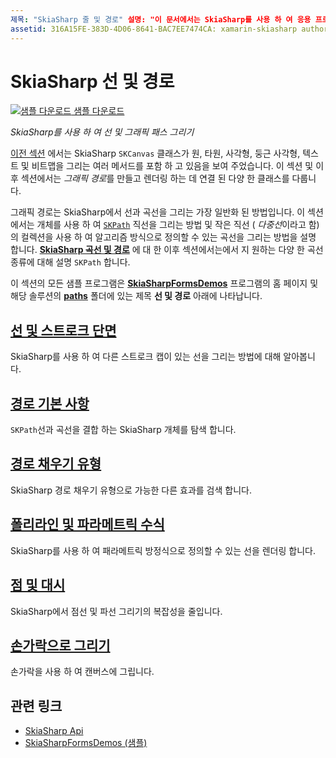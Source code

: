 ```yaml
---
제목: "SkiaSharp 줄 및 경로" 설명: "이 문서에서는 SkiaSharp를 사용 하 여 응용 프로그램에서 선과 그래픽 경로를 그리는 방법을 설명 하 Xamarin.Forms 고 샘플 코드를 사용 하 여이를 보여 줍니다."
assetid: 316A15FE-383D-4D06-8641-BAC7EE7474CA: xamarin-skiasharp author: davidbritch: dabritch:: 03/10/2017:: [ Xamarin.Forms ,]입니다. Xamarin.Essentials
---
```


# <a name="skiasharp-lines-and-paths"></a>SkiaSharp 선 및 경로

[![샘플 다운로드](~/media/shared/download.png) 샘플 다운로드](https://docs.microsoft.com/samples/xamarin/xamarin-forms-samples/skiasharpforms-demos)

_SkiaSharp를 사용 하 여 선 및 그래픽 패스 그리기_

[이전 섹션](~/xamarin-forms/user-interface/graphics/skiasharp/basics/index.md) 에서는 SkiaSharp `SKCanvas` 클래스가 원, 타원, 사각형, 둥근 사각형, 텍스트 및 비트맵을 그리는 여러 메서드를 포함 하 고 있음을 보여 주었습니다. 이 섹션 및 이후 섹션에서는 *그래픽 경로*를 만들고 렌더링 하는 데 연결 된 다양 한 클래스를 다룹니다.

그래픽 경로는 SkiaSharp에서 선과 곡선을 그리는 가장 일반화 된 방법입니다. 이 섹션에서는 개체를 사용 하 여 [`SKPath`](xref:SkiaSharp.SKPath) 직선을 그리는 방법 및 작은 직선 ( *다중선*이라고 함)의 컬렉션을 사용 하 여 알고리즘 방식으로 정의할 수 있는 곡선을 그리는 방법을 설명 합니다. [**SkiaSharp 곡선 및 경로**](../curves/index.md) 에 대 한 이후 섹션에서는에서 지 원하는 다양 한 곡선 종류에 대해 설명 `SKPath` 합니다.

이 섹션의 모든 샘플 프로그램은 [**SkiaSharpFormsDemos**](https://docs.microsoft.com/samples/xamarin/xamarin-forms-samples/skiasharpforms-demos) 프로그램의 홈 페이지 및 해당 솔루션의 [**paths**](https://github.com/xamarin/xamarin-forms-samples/tree/master/SkiaSharpForms/Demos/Demos/SkiaSharpFormsDemos/Paths) 폴더에 있는 제목 **선 및 경로** 아래에 나타납니다.

## <a name="lines-and-stroke-caps"></a>[선 및 스트로크 단면](lines.md)

SkiaSharp를 사용 하 여 다른 스트로크 캡이 있는 선을 그리는 방법에 대해 알아봅니다.

## <a name="path-basics"></a>[경로 기본 사항](paths.md)

`SKPath`선과 곡선을 결합 하는 SkiaSharp 개체를 탐색 합니다.

## <a name="the-path-fill-types"></a>[경로 채우기 유형](fill-types.md)

SkiaSharp 경로 채우기 유형으로 가능한 다른 효과를 검색 합니다.

## <a name="polylines-and-parametric-equations"></a>[폴리라인 및 파라메트릭 수식](polylines.md)

SkiaSharp를 사용 하 여 패라메트릭 방정식으로 정의할 수 있는 선을 렌더링 합니다.

## <a name="dots-and-dashes"></a>[점 및 대시](dots.md)

SkiaSharp에서 점선 및 파선 그리기의 복잡성을 줄입니다.

## <a name="finger-painting"></a>[손가락으로 그리기](finger-paint.md)

손가락을 사용 하 여 캔버스에 그립니다.

## <a name="related-links"></a>관련 링크

- [SkiaSharp Api](https://docs.microsoft.com/dotnet/api/skiasharp)
- [SkiaSharpFormsDemos (샘플)](https://docs.microsoft.com/samples/xamarin/xamarin-forms-samples/skiasharpforms-demos)
